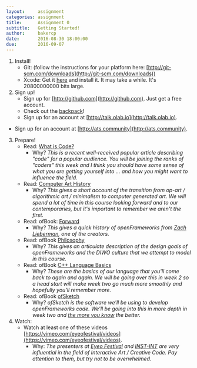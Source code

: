 ```yaml
---
layout:     assignment
categories: assignment
title:      Assignment 0
subtitle:   Getting Started!
author:     bakercp
date:       2016-08-30 18:00:00
due:        2016-09-07
---
```


1. Install!
    - Git: (follow the instructions for your platform here: [http://git-scm.com/downloads](http://git-scm.com/downloads))
    - Xcode: Get it [here](https://itunes.apple.com/us/app/xcode/id497799835?mt=12) and install it. It may take a while.  It's 20800000000 bits large.
2. Sign up!
	- Sign up for [http://github.com](http://github.com).  Just get a free account.
    - Check out the [backpack](https://education.github.com/pack)!
	- Sign up for an account at [http://talk.olab.io](http://talk.olab.io).
  - Sign up for an account at [http://ats.community](http://ats.community).
3. Prepare!
    - Read: [What is Code?](http://www.bloomberg.com/graphics/2015-paul-ford-what-is-code/)
        - Why? _This is a recent well-received popular article describing "code" for a popular audience. You will be joining the ranks of "coders" this week and I think you should have some sense of what you are getting yourself into ... and how you might want to influence the field._
    - Read: [Computer Art History](http://www.vam.ac.uk/content/articles/a/computer-art-history/)
        - Why? _This gives a short account of the transition from op-art / algorithmic art / minimalism to computer generated art.  We will spend a lot of time in this course looking forward and to our contemporaries, but it's important to remember we aren't the first._
    - Read: ofBook: [Forward](http://openframeworks.cc/ofBook/chapters/foreword.html)
        - Why? _This gives a quick history of openFrameworks from [Zach Lieberman](http://thesystemis.com/), one of the creators._
    - Read: ofBook [Philosophy](http://openframeworks.cc/ofBook/chapters/of_philosophy.html)
        - Why? _This gives an articulate description of the design goals of openFrameworks and the DIWO culture that we attempt to model in this course._
    - Read: ofBook [C++ Language Basics](http://openframeworks.cc/ofBook/chapters/cplusplus_basics.html)
        - Why? _These are the basics of our language that you'll come back to again and again. We will be going over this in week 2 so a head start will make week two go much more smoothly and hopefully you'll remember more._
    - Read: ofBook [ofSketch](http://openframeworks.cc/ofBook/chapters/ofSketch.html)
        - Why? _ofSketch is the software we'll be using to develop openFrameworks code. We'll be going into this in more depth in week two and [the more you know](https://www.youtube.com/watch?v=v3rhQc666Sg) the better._
4. Watch:
    - Watch at least one of these videos [https://vimeo.com/eyeofestival/videos](https://vimeo.com/eyeofestival/videos).
        - Why: _The presenters at [Eyeo Festival](http://eyeofestival.com/) and [INST-INT](http://inst-int.com/) are very influential in the field of Interactive Art / Creative Code.  Pay attention to them, but try not to be overwhelmed._
